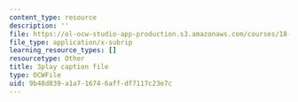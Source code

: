 ```yaml
---
content_type: resource
description: ''
file: https://ol-ocw-studio-app-production.s3.amazonaws.com/courses/18-01sc-single-variable-calculus-fall-2010/9b48d839a1a716746affdf7117c23e7c_Pd2xP5zDsRw.srt
file_type: application/x-subrip
learning_resource_types: []
resourcetype: Other
title: 3play caption file
type: OCWFile
uid: 9b48d839-a1a7-1674-6aff-df7117c23e7c
---
```

